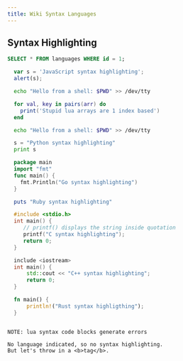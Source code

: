 ```yaml
---
title: Wiki Syntax Languages
---
```


## Syntax Highlighting

```sql
SELECT * FROM languages WHERE id = 1;
```

```javascript
  var s = 'JavaScript syntax highlighting';
  alert(s);
```

```sh
  echo "Hello from a shell: $PWD" >> /dev/tty
```

```lua
  for val, key in pairs(arr) do
    print('Stupid lua arrays are 1 index based')
  end
```

```bash
  echo "Hello from a shell: $PWD" >> /dev/tty
```

```python
  s = "Python syntax highlighting"
  print s
```

```go
  package main
  import "fmt"
  func main() {
    fmt.Println("Go syntax highlighting")
  }
```

```ruby
  puts "Ruby syntax highlighting"
```

```c
  #include <stdio.h>
  int main() {
     // printf() displays the string inside quotation
     printf("C syntax highlighting");
     return 0;
  }
```

```cpp
  include <iostream>
  int main() {
      std::cout << "C++ syntax highlighting";
      return 0;
  }
```

```rust
  fn main() {
      println!("Rust syntax highligthing");
  }
```
```

NOTE: lua syntax code blocks generate errors

No language indicated, so no syntax highlighting.
But let's throw in a <b>tag</b>.
